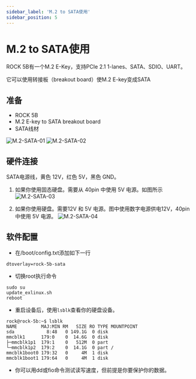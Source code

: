 ```yaml
---
sidebar_label: 'M.2 to SATA使用'
sidebar_position: 5
---
```


# M.2 to SATA使用

ROCK 5B有一个M.2 E-Key，支持PCIe 2.1 1-lanes、SATA、SDIO、UART。

它可以使用转接板（breakout board）使M.2 E-key变成SATA

## 准备

- ROCK 5B
- M.2 E-key to SATA breakout board
- SATA线材

![M.2-SATA-01](/zh/img/rock5b/m2-sata-01.png)
![M.2-SATA-02](/zh/img/rock5b/m2-sata-02.png)

## 硬件连接

SATA电源线，黄色 12V，红色 5V，黑色 GND。

1. 如果你使用固态硬盘。需要从 40pin 中使用 5V 电源。如图所示
![M.2-SATA-03](/zh/img/rock5b/m2-sata-03.jpg)

2. 如果你使用硬盘。需要12V 和 5V 电源。图中使用数字电源供电12V，40pin 中使用 5V 电源。
![M.2-SATA-04](/zh/img/rock5b/m2-sata-04.jpg)

## 软件配置

- 在/boot/config.txt添加如下一行
```
dtoverlay=rock-5b-sata
```

- 切换root执行命令
```
sudo su
update_exlinux.sh
reboot
```

- 重启设备后，使用```lsblk```查看你的硬盘设备。
```
rock@rock-5b:~$ lsblk 
NAME         MAJ:MIN RM   SIZE RO TYPE MOUNTPOINT
sda            8:48   0 149.1G  0 disk 
mmcblk1      179:0    0  14.6G  0 disk 
├─mmcblk1p1  179:1    0   512M  0 part 
└─mmcblk1p2  179:2    0  14.1G  0 part /
mmcblk1boot0 179:32   0     4M  1 disk 
mmcblk1boot1 179:64   0     4M  1 disk
```

- 你可以用dd或fio命令测试读写速度，但前提是你要保护你的数据。
